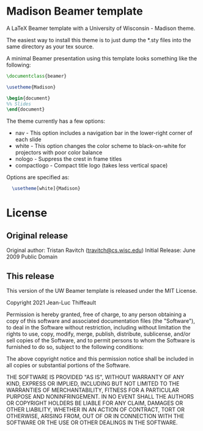# Madison Beamer template

A LaTeX Beamer template with a University of Wisconsin - Madison theme.

The easiest way to install this theme is to just dump the *.sty files
into the same directory as your tex source.

A minimal Beamer presentation using this template looks something like
the following:

```latex
\documentclass{beamer}

\usetheme{Madison}

\begin{document}
%% Slides
\end{document}
```

The theme currently has a few options:
  * nav          - This option includes a navigation bar in the
                   lower-right corner of each slide
  * white        - This option changes the color scheme to black-on-white
                   for projectors with poor color balance
  * nologo       - Suppress the crest in frame titles
  * compactlogo  - Compact title logo (takes less vertical space)

Options are specified as:
```latex
  \usetheme[white]{Madison}
```

# License

## Original release

Original author: Tristan Ravitch (travitch@cs.wisc.edu)
Initial Release: June 2009
Public Domain

## This release

This version of the UW Beamer template is released under the MIT License.

Copyright 2021 Jean-Luc Thiffeault

Permission is hereby granted, free of charge, to any person obtaining
a copy of this software and associated documentation files (the
"Software"), to deal in the Software without restriction, including
without limitation the rights to use, copy, modify, merge, publish,
distribute, sublicense, and/or sell copies of the Software, and to
permit persons to whom the Software is furnished to do so, subject to
the following conditions:

The above copyright notice and this permission notice shall be
included in all copies or substantial portions of the Software.

THE SOFTWARE IS PROVIDED "AS IS", WITHOUT WARRANTY OF ANY KIND,
EXPRESS OR IMPLIED, INCLUDING BUT NOT LIMITED TO THE WARRANTIES OF
MERCHANTABILITY, FITNESS FOR A PARTICULAR PURPOSE AND
NONINFRINGEMENT. IN NO EVENT SHALL THE AUTHORS OR COPYRIGHT HOLDERS BE
LIABLE FOR ANY CLAIM, DAMAGES OR OTHER LIABILITY, WHETHER IN AN ACTION
OF CONTRACT, TORT OR OTHERWISE, ARISING FROM, OUT OF OR IN CONNECTION
WITH THE SOFTWARE OR THE USE OR OTHER DEALINGS IN THE SOFTWARE.
